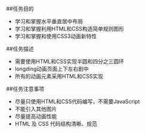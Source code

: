 ##任务目的
* 学习和掌握水平垂直居中布局
* 学习和掌握利用HTML和CSS构造简单规则图形
* 学习和掌握和使用CSS3动画新特性

##任务描述
* 需要使用HTML和CSS实现半圆和四分之三圆环
* longding动画页面上下左右剧中
* 所有的动画元素采用HTML和CSS实现

##任务注意事项
* 尽量只使用HTML和CSS代码编写，不需要JavaScript
* 不能引入其他图片
* 尽量提高动画性能
* HTML 及 CSS 代码结构清晰、规范
